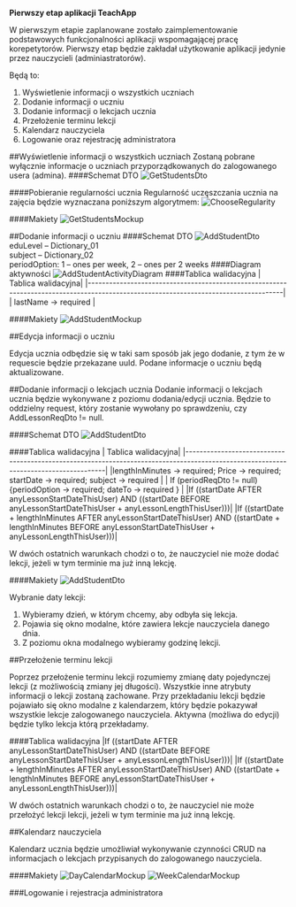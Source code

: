 **Pierwszy etap aplikacji TeachApp**

W pierwszym etapie zaplanowane zostało zaimplementowanie podstawowych funkcjonalności aplikacji wspomagającej pracę korepetytorów. Pierwszy etap będzie zakładał użytkowanie aplikacji jedynie przez nauczycieli (adminiastratorów).

Będą to:

1. Wyświetlenie informacji o wszystkich uczniach
2. Dodanie informacji o uczniu
3. Dodanie informacji o lekcjach ucznia
4. Przełożenie terminu lekcji
5. Kalendarz nauczyciela
6. Logowanie oraz rejestrację administratora

##Wyświetlenie informacji o wszystkich uczniach
Zostaną pobrane wyłącznie informacje o uczniach przyporządkowanych do zalogowanego usera (admina).
####Schemat DTO 
![GetStudentsDto](../img/domain-docs/getStudents/getStudentsResDto.PNG)

####Pobieranie regularności ucznia
Regularność uczęszczania ucznia na zajęcia będzie wyznaczana poniższym algorytmem:
![ChooseRegularity](../img/domain-docs/getStudents/chooseRegularity.PNG)

####Makiety
![GetStudentsMockup](../img/domain-docs/getStudents/getStudentsMockup.jpg)

##Dodanie informacji o uczniu
####Schemat DTO 
![AddStudentDto](../img/domain-docs/addStudent/AddStudentDto.png)
<br>
eduLevel – Dictionary_01
<br>
subject – Dictionary_02
<br>
periodOption: 1 – ones per week, 2 – ones per 2 weeks
####Diagram aktywności
![AddStudentActivityDiagram](../img/domain-docs/addStudent/AddStudentActivityDiagram.PNG)
####Tablica walidacyjna
| Tablica walidacyjna|
|-------------------------------------------------------------------------------------------------------------------------------------|
| lastName -> required    |

####Makiety
![AddStudentMockup](../img/domain-docs/addStudent/AddStudentMockup.PNG)

##Edycja informacji o uczniu

Edycja ucznia odbędzie się w taki sam sposób jak jego dodanie, z tym że w requescie będzie przekazane uuId. Podane informacje o uczniu będą aktualizowane.

##Dodanie informacji o lekcjach ucznia
Dodanie informacji o lekcjach ucznia będzie wykonywane z poziomu dodania/edycji ucznia. Będzie to oddzielny request, który zostanie wywołany po sprawdzeniu, czy AddLessonReqDto != null.

####Schemat DTO
![AddStudentDto](../img/domain-docs/addLesson/DodajLekcjeDto.png)

####Tablica walidacyjna
| Tablica walidacyjna|
|-------------------------------------------------------------------------------------------------------------------------------------|
|lengthInMinutes -> required;   Price -> required;   startDate -> required;   subject -> required |
| If (periodReqDto != null) {periodOption -> required;   dateTo -> required   } |
|If ((startDate AFTER anyLessonStartDateThisUser) AND ((startDate BEFORE anyLessonStartDateThisUser + anyLessonLengthThisUser)))|
|If ((startDate + lengthInMinutes AFTER anyLessonStartDateThisUser) AND ((startDate + lengthInMinutes BEFORE anyLessonStartDateThisUser + anyLessonLengthThisUser)))|

W dwóch ostatnich warunkach chodzi o to, że nauczyciel nie może dodać lekcji, jeżeli w tym terminie ma już inną lekcję.

####Makiety
![AddStudentDto](../img/domain-docs/addLesson/AddLessonMockup.PNG)


Wybranie daty lekcji:
1. Wybieramy dzień, w którym chcemy, aby odbyła się lekcja.
2. Pojawia się okno modalne, które zawiera lekcje nauczyciela danego dnia.
3. Z poziomu okna modalnego wybieramy godzinę lekcji.

##Przełożenie terminu lekcji

Poprzez przełożenie terminu lekcji rozumiemy zmianę daty pojedynczej lekcji (z możliwością zmiany jej długości). Wszystkie inne atrybuty informacji o lekcji zostaną zachowane. Przy przekładaniu lekcji będzie pojawiało się okno modalne z kalendarzem, który będzie pokazywał wszystkie lekcje zalogowanego nauczyciela. Aktywna (możliwa do edycji) będzie tylko lekcja którą przekładamy.

####Tablica walidacyjna
|If ((startDate AFTER anyLessonStartDateThisUser) AND ((startDate BEFORE anyLessonStartDateThisUser + anyLessonLengthThisUser)))|
|If ((startDate + lengthInMinutes AFTER anyLessonStartDateThisUser) AND ((startDate + lengthInMinutes BEFORE anyLessonStartDateThisUser + anyLessonLengthThisUser)))|

W dwóch ostatnich warunkach chodzi o to, że nauczyciel nie może przełożyć lekcji lekcji, jeżeli w tym terminie ma już inną lekcję.

##Kalendarz nauczyciela

Kalendarz ucznia będzie umożliwiał wykonywanie czynności CRUD na informacjach o lekcjach przypisanych do zalogowanego nauczyciela.

####Makiety
![DayCalendarMockup](../img/domain-docs/calendar/calendarDayMockup.jpg)
![WeekCalendarMockup](../img/domain-docs/calendar/calendarWeekMockup.jpg)

###Logowanie i rejestracja administratora